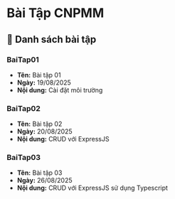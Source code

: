 # Bài Tập CNPMM

## 📌 Danh sách bài tập

### BaiTap01
- **Tên:** Bài tập 01  
- **Ngày:** 19/08/2025  
- **Nội dung:** Cài đặt môi trường  

### BaiTap02
- **Tên:** Bài tập 02  
- **Ngày:** 20/08/2025  
- **Nội dung:** CRUD với ExpressJS  

### BaiTap03
- **Tên:** Bài tập 03  
- **Ngày:** 26/08/2025  
- **Nội dung:** CRUD với ExpressJS sử dụng Typescript
